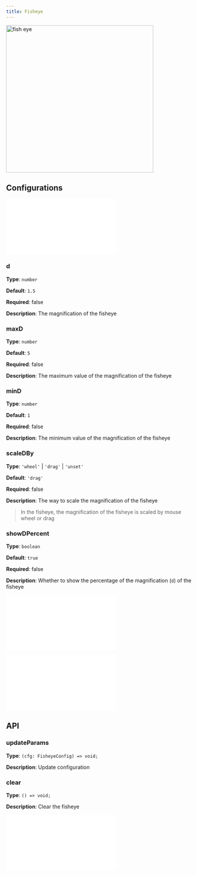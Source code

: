 ```yaml
---
title: Fisheye
---
```


<img alt="fish eye" src="https://mdn.alipayobjects.com/huamei_qa8qxu/afts/img/A*Wc3aSqIp-4oAAAAAAAAAAAAADmJ7AQ/original" height='400'/>

## Configurations

<embed src="../../common/IPluginBaseConfig.en.md"></embed>

### d

**Type**: `number`

**Default**: `1.5`

**Required**: false

**Description**: The magnification of the fisheye

### maxD

**Type**: `number`

**Default**: `5`

**Required**: false

**Description**: The maximum value of the magnification of the fisheye

### minD

**Type**: `number`

**Default**: `1`

**Required**: false

**Description**: The minimum value of the magnification of the fisheye

### scaleDBy

**Type**: `'wheel'` | `'drag'` | `'unset'`

**Default**: `'drag'`

**Required**: false

**Description**: The way to scale the magnification of the fisheye

> In the fisheye, the magnification of the fisheye is scaled by mouse wheel or drag

### showDPercent

**Type**: `boolean`

**Default**: `true`

**Required**: false

**Description**: Whether to show the percentage of the magnification (`d`) of the fisheye

<embed src="../../common/Throttle.en.md"></embed>

<embed src="../../common/PluginLensBase.en.md"></embed>

## API

### updateParams

**Type**: `(cfg: FisheyeConfig) => void;`

**Description**: Update configuration

### clear

**Type**: `() => void;`

**Description**: Clear the fisheye

<embed src="../../common/PluginAPIDestroy.en.md"></embed>
